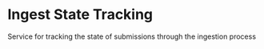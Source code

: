 # Ingest State Tracking

Service for tracking the state of submissions through the ingestion process
